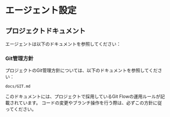 # エージェント設定

## プロジェクトドキュメント

エージェントは以下のドキュメントを参照してください：

### Git管理方針

プロジェクトのGit管理方針については、以下のドキュメントを参照してください：

```
docs/GIT.md
```

このドキュメントには、プロジェクトで採用しているGit Flowの運用ルールが記載されています。
コードの変更やブランチ操作を行う際は、必ずこの方針に従ってください。
